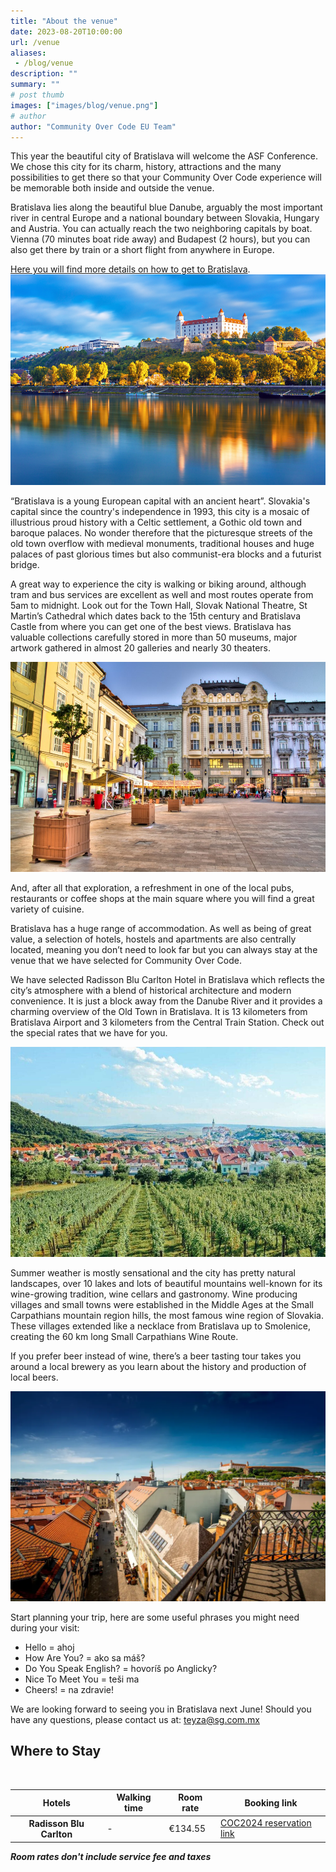 ```yaml
---
title: "About the venue"
date: 2023-08-20T10:00:00
url: /venue
aliases:
 - /blog/venue
description: ""
summary: ""
# post thumb
images: ["images/blog/venue.png"]
# author
author: "Community Over Code EU Team"
---
```


  <div class="d-flex flex-wrap justify-content-between mb-3">
    <div class="col-lg-6">
      <p>This year the beautiful city of Bratislava will welcome the ASF Conference. We chose this city for its charm, history, attractions and the many possibilities to get there so that your Community Over Code experience will be memorable both inside and outside the venue.</p>
      <p>Bratislava lies along the beautiful blue Danube, arguably the most important river in central Europe and a national boundary between Slovakia, Hungary and Austria. You can actually reach the two neighboring capitals by boat. Vienna (70 minutes boat ride away) and Budapest (2 hours), but you can also get there by train or a short flight from anywhere in Europe.</p>
      <a href="/how-to-get-there">Here you will find more details on how to get to Bratislava</a>.
    </div>
    <div class="col-lg-5">
      <img class="img-fluid mb-4" src="/images/blog/images-bratislava1.jpg">
    </div>
  </div>

  <div class="d-flex flex-wrap justify-content-between mb-3">
    <div class="col-lg-6">
      <p>“Bratislava is a young European capital with an ancient heart”. Slovakia's capital since the country's independence in 1993, this city is a mosaic of illustrious proud history with a Celtic settlement, a Gothic old town and baroque palaces. No wonder therefore that the picturesque streets of the old town overflow with medieval monuments, traditional houses and huge palaces of past glorious times but also communist-era blocks and a futurist bridge.</p>
      <p>A great way to experience the city is walking or biking around, although tram and bus services are excellent as well and most routes operate from 5am to midnight. Look out for the Town Hall, Slovak National Theatre, St Martin’s Cathedral which dates back to the 15th century and Bratislava Castle from where you can get one of the best views. Bratislava has valuable collections carefully stored in more than 50 museums, major artwork gathered in almost 20 galleries and nearly 30 theaters.</p>
    </div>
    <div class="col-lg-5">
      <img class="img-fluid mb-4" src="/images/blog/images-bratislava2.jpg">
    </div>
  </div>

  <div class="d-flex flex-wrap justify-content-between mb-3">
    <div class="col-lg-6">
      <p>And, after all that exploration, a refreshment in one of the local pubs, restaurants or coffee shops at the main square where you will find a great variety of cuisine.</p>
      <p>Bratislava has a huge range of accommodation. As well as being of great value, a selection of hotels, hostels and apartments are also centrally located, meaning you don’t need to look far but you can always stay at the venue that we have selected for Community Over Code.</p>
      <p>We have selected Radisson Blu Carlton Hotel in Bratislava which reflects the city’s atmosphere with a blend of historical architecture and modern convenience. It is just a block away from the Danube River and it provides a charming overview of the Old Town in Bratislava. It is 13 kilometers from Bratislava Airport and 3 kilometers from the Central Train Station. Check out the special rates that we have for you.</p>
    </div>
    <div class="col-lg-5">
      <img class="img-fluid mb-4" src="/images/blog/images-bratislava3.jpg">
    </div>
  </div>

  <div class="d-flex flex-wrap justify-content-between mb-3">
    <div class="col-lg-6">
      <p>Summer weather is mostly sensational and the city has pretty natural landscapes, over 10 lakes and lots of beautiful mountains well-known for its wine-growing tradition, wine cellars and gastronomy. Wine producing villages and small towns were established in the Middle Ages at  the Small Carpathians mountain region hills, the most famous wine region of Slovakia. These villages extended like a necklace from Bratislava up to Smolenice, creating the 60 km long Small Carpathians Wine Route.</p>
      <p>If you prefer beer instead of wine, there’s a beer tasting tour takes you around a local brewery as you learn about the history and production of local beers.</p>
    </div>
    <div class="col-lg-5">
      <img class="img-fluid mb-4" src="/images/blog/image3.webp">
    </div>
  </div>


Start planning your trip, here are some useful phrases you might need during your visit: 

* Hello = ahoj
* How Are You? = ako sa máš?
* Do You Speak English? = hovoríš po Anglicky?
* Nice To Meet You = teši ma
* Cheers! = na zdravie!

We are looking forward to seeing you in Bratislava next June! Should you have any questions, please contact us at: teyza@sg.com.mx


<a id="lodging"></a>
<h2 id="discounts" class="text-center">Where to Stay</h2>

<br>


<table class="table" style="background-color: transparent !important;">
    <tr>
      <th scope="col">Hotels</th>
      <th scope="col">Walking time</th>
      <th scope="col">Room rate</th>
      <th scope="col">Booking link</th>
    </tr>
  <tbody>
    <tr>
      <th scope="row">Radisson Blu Carlton</th>
      <td>-</td>
      <td>€134.55</td>
      <td><a href="http://tinyurl.com/mupc3fhk">COC2024 reservation link</td>
    </tr>
  </tbody>
</table>

   
***Room rates don't include service fee and taxes***